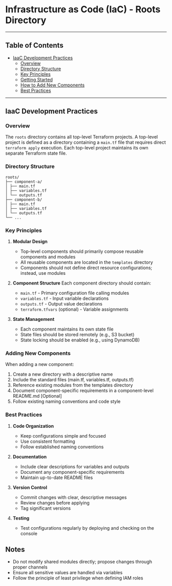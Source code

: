 # Infrastructure as Code (IaC) - Roots Directory

---
## Table of Contents
- [IaaC Development Practices](#development-practices)
  - [Overview](#overview)
  - [Directory Structure](#directory-structure)
  - [Key Principles](#key-principles)
  - [Getting Started](#getting-started)
  - [How to Add New Components](#how-to-add-new-components)
  - [Best Practices](#best-practices)
---

## IaaC Development Practices 
### Overview
The `roots` directory contains all top-level Terraform projects. A top-level project is defined as a directory containing a `main.tf` file that requires direct `terraform apply` execution. Each top-level project maintains its own separate Terraform state file.

### Directory Structure
```
roots/
├── component-a/
│ ├── main.tf
│ ├── variables.tf
│ └── outputs.tf
├── component-b/
│ ├── main.tf
│ ├── variables.tf
│ └── outputs.tf
└── ...
```

### Key Principles

1. **Modular Design**
    - Top-level components should primarily compose reusable components and modules
    - All reusable components are located in the `templates` directory
    - Components should not define direct resource configurations; instead, use modules

2. **Component Structure**
   Each component directory should contain:
    - `main.tf` - Primary configuration file calling modules
    - `variables.tf` - Input variable declarations
    - `outputs.tf` - Output value declarations
    - `terraform.tfvars` (optional) - Variable assignments

3. **State Management**
    - Each component maintains its own state file
    - State files should be stored remotely (e.g., S3 bucket)
    - State locking should be enabled (e.g., using DynamoDB)

### Adding New Components

When adding a new component:

1. Create a new directory with a descriptive name
2. Include the standard files (main.tf, variables.tf, outputs.tf)
3. Reference existing modules from the templates directory
4. Document component-specific requirements in a component-level README.md [Optional]
5. Follow existing naming conventions and code style

### Best Practices

1. **Code Organization**
    - Keep configurations simple and focused
    - Use consistent formatting 
    - Follow established naming conventions

2. **Documentation**
    - Include clear descriptions for variables and outputs
    - Document any component-specific requirements
    - Maintain up-to-date README files

3. **Version Control**
    - Commit changes with clear, descriptive messages
    - Review changes before applying
    - Tag significant versions

4. **Testing**
    - Test configurations regularly by deploying and checking on the console

## Notes
- Do not modify shared modules directly; propose changes through proper channels
- Ensure all sensitive values are handled via variables
- Follow the principle of least privilege when defining IAM roles
